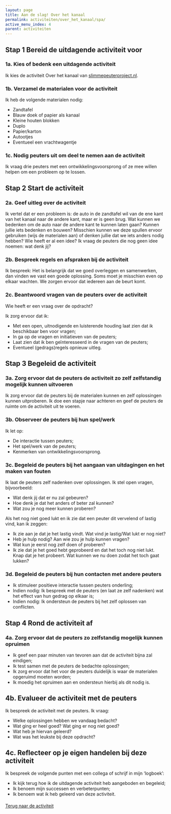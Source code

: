 ```yaml
---
layout: page
title: Aan de slag! Over het kanaal
permalink: activiteiten/over_het_kanaal/spa/
active_menu_index: 4
parent: activiteiten
---
```


## Stap 1 Bereid de uitdagende activiteit voor

### 1a. Kies of bedenk een uitdagende activiteit

Ik kies de activiteit Over het kanaal van [slimmepeuterproject.nl](/).
	
### 1b. Verzamel de materialen voor de activiteit

Ik heb de volgende materialen nodig:
- Zandtafel
- Blauw doek of papier als kanaal
- Kleine houten blokken
- Duplo
- Papier/karton
- Autootjes
- Eventueel een vrachtwagentje

### 1c. Nodig peuters uit om deel te nemen aan de activiteit

Ik vraag drie peuters met een ontwikkelingsvoorsprong of ze mee willen helpen om een probleem op te lossen.

## Stap 2 Start de activiteit

### 2a. Geef uitleg over de activiteit

Ik vertel dat er een probleem is: de auto in de zandtafel wil van de ene kant van het kanaal naar de andere kant, maar er is geen brug. Wat kunnen we bedenken om de auto naar de andere kant te kunnen laten gaan? Kunnen jullie iets bedenken en bouwen? Misschien kunnen we deze spullen ervoor gebruiken (wijs de materialen aan) of denken jullie dat we iets anders nodig hebben? Wie heeft er al een idee? Ik vraag de peuters die nog geen idee noemen: wat denk jij?

### 2b. Bespreek regels en afspraken bij de activiteit
Ik bespreek: Het is belangrijk dat we goed overleggen en samenwerken, dan vinden we vast een goede oplossing. Soms moet je misschien even op elkaar wachten. We zorgen ervoor dat iedereen aan de beurt komt.

### 2c. Beantwoord vragen van de peuters over de activiteit
Wie heeft er een vraag over de opdracht?

Ik zorg ervoor dat ik:

- Met een open, uitnodigende en luisterende houding laat zien dat ik beschikbaar ben voor vragen;
- In ga op de vragen en initiatieven van de peuters;
- Laat zien dat ik ben geïnteresseerd in de vragen van de peuters;
- Eventueel (gedrags)regels opnieuw uitleg.

## Stap 3 Begeleid de activiteit

### 3a. Zorg ervoor dat de peuters de activiteit zo zelf zelfstandig mogelijk kunnen uitvoeren

Ik zorg ervoor dat de peuters bij de materialen kunnen en zelf oplossingen kunnen uitproberen. Ik doe een stapje naar achteren en geef de peuters de ruimte om de activiteit uit te voeren. 

### 3b. Observeer de peuters bij hun spel/werk

Ik let op:

- De interactie tussen peuters;
- Het spel/werk van de peuters;
- Kenmerken van ontwikkelingsvoorsprong.

### 3c. Begeleid de peuters bij het aangaan van uitdagingen en het maken van fouten

Ik laat de peuters zelf nadenken over oplossingen. Ik stel open vragen, bijvoorbeeld:

- Wat denk jij dat er nu zal gebeuren?
- Hoe denk je dat het anders of beter zal kunnen?
- Wat zou je nog meer kunnen proberen?

Als het nog niet goed lukt en ik zie dat een peuter dit vervelend of lastig vind, kan ik zeggen:

- Ik zie aan je dat je het lastig vindt. Wat vind je lastig/Wat lukt er nog niet? 
- Heb je hulp nodig? Aan wie zou je hulp kunnen vragen?
- Wat kun je eerst nog zelf doen of proberen?
- Ik zie dat je het goed hebt geprobeerd en dat het toch nog niet lukt. Knap dat je het probeert. Wat kunnen we nu doen zodat het toch gaat lukken?

### 3d. Begeleid de peuters bij hun contacten met andere peuters

- Ik stimuleer positieve interactie tussen peuters onderling;
- Indien nodig: Ik bespreek met de peuters (en laat ze zelf nadenken) wat het effect van hun gedrag op elkaar is;
- Indien nodig: Ik ondersteun de peuters bij het zelf oplossen van conflicten.

## Stap 4 Rond de activiteit af

### 4a. Zorg ervoor dat de peuters zo zelfstandig mogelijk kunnen opruimen

- Ik geef een paar minuten van tevoren aan dat de activiteit bijna zal eindigen;
- Ik test samen met de peuters de bedachte oplossingen;
- Ik zorg ervoor dat het voor de peuters duidelijk is waar de materialen opgeruimd moeten worden;
- Ik moedig het opruimen aan en ondersteun hierbij als dit nodig is.

## 4b. Evalueer de activiteit met de peuters

Ik bespreek de activiteit met de peuters. Ik vraag:

- Welke oplossingen hebben we vandaag bedacht?
- Wat ging er heel goed? Wat ging er nog niet goed?
- Wat heb je hiervan geleerd?
- Wat was het leukste bij deze opdracht?

## 4c. Reflecteer op je eigen handelen bij deze activiteit

Ik bespreek de volgende punten met een collega of schrijf in mijn ‘logboek’:

- Ik kijk terug hoe ik de uitdagende activiteit heb aangeboden en begeleid;
- Ik benoem mijn successen en verbeterpunten;
- Ik benoem wat ik heb geleerd van deze activiteit.

<p style="margin-top: 20px;">
  <a href="{% link activiteiten/over_het_kanaal.md %}">Terug naar de activiteit</a>
</p>
